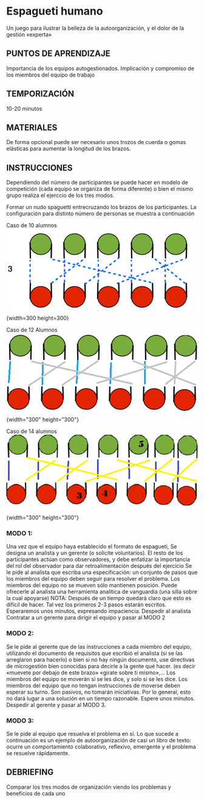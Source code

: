 # Espagueti humano

Un juego para ilustrar la belleza de la autoorganización, y el dolor de la gestión «experta»

## PUNTOS DE APRENDIZAJE

Importancia de los equipos autogestionados.
Implicación y compromiso de los miembros del equipo de trabajo 

## TEMPORIZACIÓN

 10-20 minutos 

## MATERIALES

De forma opcional puede ser necesario unos trozos de cuerda o gomas elásticas para aumentar la longitud de los brazos.

## INSTRUCCIONES

Dependiendo del número de participantes se puede hacer en modelo de competición (cada equipo se organiza de forma diferente) o bien el mismo grupo realiza el ejerccio de los tres modos.

Formar un nudo spaguetti entrecruzando los brazos de los participantes. La configuración para distinto número de personas se muestra a continuación




Caso de 10 alumnos ![Para 10 alumnos](10.png){width=300 height=300}

Caso de 12 Alumnos ![Para 12 alumnos](12.png){width="300" height="300"}

Caso de 14 alumnos ![Para 14 alumnos](14.png){width="300" height="300"}

### MODO 1:

Una vez que el equipo haya establecido el formato de espagueti,
Se designa un analista y un gerente (o solicite voluntarios).
El resto de los participantes actúan como observadores, y debe enfatizar la importancia del rol del observador para dar retroalimentación después del ejercicio
Se le pide al analista que escriba una especificación: un conjunto de pasos que los miembros del equipo deben seguir para resolver el problema.
Los miembros del equipo no se mueven sólo mantienen posición.
Puede ofrecerle al analista una herramienta analítica de vanguardia (una silla sobre la cual apoyarse)
NOTA: Después de un tiempo quedará claro que esto es difícil de hacer. Tal vez los primeros 2-3 pasos estarán escritos. Esperaremos unos minutos, expresando impaciencia. Despedir al analista Contratar a un gerente para dirigir el equipo y pasar al MODO 2

### MODO 2:

Se le pide al gerente que de las instrucciones a cada miembro del equipo, utilizando el documento de requisitos que escribió el analista (si se las arreglaron para hacerlo) o bien si no hay ningún documento, use directivas de microgestión bien conocidas para decirle a la gente qué hacer. (es decir «muevete por debajo de este brazo» «girate sobre ti mismo»,…
Los miembros del equipo se moverán si se les dice, y solo si se les dice. Los miembros del equipo que no tengan instrucciones de moverse deben esperar su turno. Son pasivos, no tomarán iniciativas.
Por lo general, esto no dará lugar a una solución en un tiempo razonable. Espere unos minutos. Despedir al gerente y pasar al MODO 3.

### MODO 3:

Se le pide al equipo que resuelva el problema en sí.
Lo que sucede a continuación es un ejemplo de autoorganización de casi un libro de texto: ocurre un comportamiento colaborativo, reflexivo, emergente y el problema se resuelve rápidamente.


## DEBRIEFING

Comparar los tres modos de organización viendo los problemas y beneficios de cada uno
